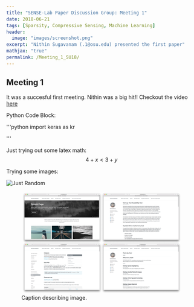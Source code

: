 ```yaml
---
title: "SENSE-Lab Paper Discussion Group: Meeting 1"
date: 2018-06-21
tags: [Sparsity, Compressive Sensing, Machine Learning]
header:
  image: "images/screenshot.png"
excerpt: "Nithin Sugavanam (.1@osu.edu) presented the first paper"
mathjax: "true"
permalink: /Meeting_1_SU18/
---
```


## Meeting 1

It was a succesful first meeting. Nithin was a big hit!!
Checkout the video [here](https://www.youtube.com/watch?v=FiOgz3nKpgk)

Python Code Block:

'''python 
    import keras as kr
    
    
'''

Just trying out some latex math: $$4+x<3+y$$

Trying some images:

<img src="{{ site.url }}{{ site.baseurl }}/images/screenshot-layouts.png" alt="Just Random">

<figure>
    <a href="/assets/images/image-filename-1-large.jpg"><img src="/images/screenshot-layouts.png"></a>
    <figcaption>Caption describing image.</figcaption>
</figure>
